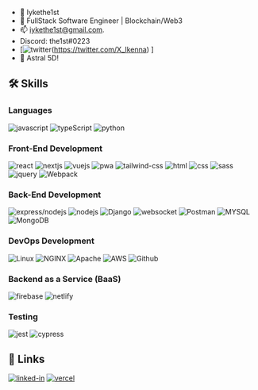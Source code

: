 - 👋 Iykethe1st
- 🌱 FullStack Software Engineer | Blockchain/Web3 
- 📫 iykethe1st@gmail.com. 
- Discord: the1st#0223
- [![twitter](https://img.shields.io/badge/twitter-0769AD?style=for-the-badge&logo=twitter&logoColor=white)(https://twitter.com/X_Ikenna)
]
- 👀 Astral 5D!


## 🛠️ Skills

### Languages

![javascript](https://img.shields.io/badge/JavaScript-323330?style=for-the-badge&logo=javascript&logoColor=F7DF1E)
![typeScript](https://img.shields.io/badge/TypeScript-323330?style=for-the-badge&logo=typescript&logoColor=F7DF1E)
![python](https://img.shields.io/badge/python-purple?style=for-the-badge&logo=python&logoColor=white)

### Front-End Development

![react](https://img.shields.io/badge/React-0769AD?style=for-the-badge&logo=react&logoColor=white)
![nextjs](https://img.shields.io/badge/NextJS-00DC82?style=for-the-badge&logo=nextdotjs&logoColor=FFFFFF)
![vuejs](https://img.shields.io/badge/VueJS-0769AD?style=for-the-badge&logo=vuejs&logoColor=white)
![pwa](https://img.shields.io/badge/Progressive_Web_App-4285F4?style=for-the-badge&logo=googlechrome&logoColor=white)
![tailwind-css](https://img.shields.io/badge/tailwind_css-06B6D4?style=for-the-badge&logo=tailwind-css&logoColor=white)
![html](https://img.shields.io/badge/HTML5-E34F26?style=for-the-badge&logo=html5&logoColor=white)
![css](https://img.shields.io/badge/CSS3-1572B6?style=for-the-badge&logo=css3&logoColor=white)
![sass](https://img.shields.io/badge/SASS-CC6699?style=for-the-badge&logo=sass&logoColor=white)
![jquery](https://img.shields.io/badge/jQuery-0769AD?style=for-the-badge&logo=jquery&logoColor=white)
![Webpack](https://img.shields.io/static/v1?style=for-the-badge&message=Webpack&color=222222&logo=Webpack&logoColor=8DD6F9&label=)

### Back-End Development

![express/nodejs](https://img.shields.io/badge/expressjs-0769AD?style=for-the-badge&logo=express&logoColor=white)
![nodejs](https://img.shields.io/static/v1?style=for-the-badge&message=nodejs&color=009639&logo=nodejs&logoColor=FFFFFF&label=)
![Django](https://img.shields.io/badge/Django-0769AD?style=for-the-badge&logo=Django&logoColor=white)
![websocket](https://img.shields.io/badge/websocket-0769AD?style=for-the-badge&logo=websocket&logoColor=white)
![Postman](https://img.shields.io/static/v1?style=for-the-badge&message=Postman&color=FF6C37&logo=Postman&logoColor=FFFFFF&label=)
![MYSQL](https://img.shields.io/static/v1?style=for-the-badge&message=MYSQL&color=DC382D&logo=MYSQL&logoColor=FFFFFF&label=)
![MongoDB](https://img.shields.io/static/v1?style=for-the-badge&message=MongoDB&color=DC382D&logo=MongoDB&logoColor=FFFFFF&label=)

### DevOps Development

![Linux](https://img.shields.io/static/v1?style=for-the-badge&message=Linux&color=222222&logo=Linux&logoColor=FCC624&label=)
![NGINX](https://img.shields.io/static/v1?style=for-the-badge&message=NGINX&color=009639&logo=NGINX&logoColor=FFFFFF&label=)
![Apache](https://img.shields.io/static/v1?style=for-the-badge&message=Apache&color=D22128&logo=Apache&logoColor=FFFFFF&label=)
![AWS](https://img.shields.io/static/v1?style=for-the-badge&message=AWS&color=D22128&logo=AWS&logoColor=FFFFFF&label=)
![Github](https://img.shields.io/static/v1?style=for-the-badge&message=Github&color=DC382D&logo=Github&logoColor=FFFFFF&label=)


### Backend as a Service (BaaS)

![firebase](https://img.shields.io/badge/Firebase-ffaa00?style=for-the-badge&logo=Firebase&logoColor=white)
![netlify](https://img.shields.io/badge/Netlify-00C7B7?style=for-the-badge&logo=netlify&logoColor=white)

### Testing

![jest](https://img.shields.io/badge/Jest-C21325?style=for-the-badge&logo=jest&logoColor=white)
![cypress](https://img.shields.io/badge/cypress-1572B6?style=for-the-badge&logo=cypress&logoColor=white)



## 🔗 Links

[![linked-in](https://img.shields.io/badge/LinkedIn-0077B5?style=for-the-badge&logo=LinkedIn&logoColor=white)](https://linkedin.com/in/ikenna-udemezue/)
[![vercel](https://img.shields.io/badge/portfolio-0769AD?style=for-the-badge&logo=vercel&logoColor=white)](https://iykethe1st.vercel.app/)



<!---
iykethe1st/iykethe1st is a ✨ special ✨ repository because its `README.md` (this file) appears on your GitHub profile.
You can click the Preview link to take a look at your changes.
--->
